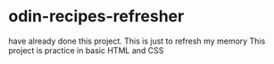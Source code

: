 # odin-recipes-refresher
have already done this project. This is just to refresh my memory
This project is practice in basic HTML and CSS